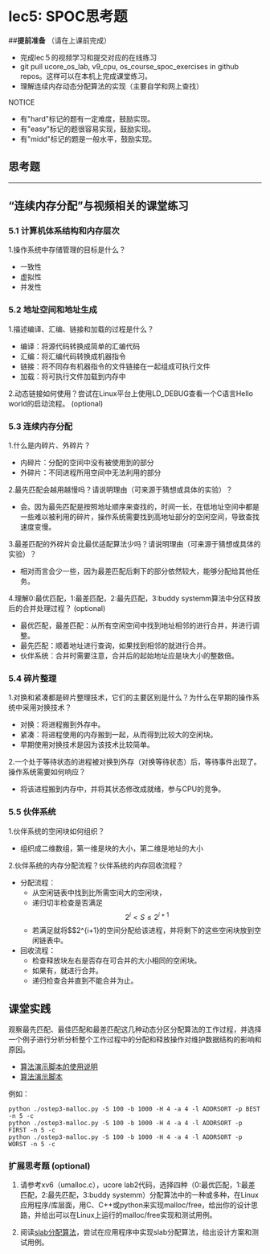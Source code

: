 # lec5: SPOC思考题

##**提前准备**
（请在上课前完成）

- 完成lec５的视频学习和提交对应的在线练习
- git pull ucore_os_lab, v9_cpu, os_course_spoc_exercises in github repos。这样可以在本机上完成课堂练习。
- 理解连续内存动态分配算法的实现（主要自学和网上查找）

NOTICE
- 有"hard"标记的题有一定难度，鼓励实现。
- 有"easy"标记的题很容易实现，鼓励实现。
- 有"midd"标记的题是一般水平，鼓励实现。


## 思考题
---

## “连续内存分配”与视频相关的课堂练习

### 5.1 计算机体系结构和内存层次

1.操作系统中存储管理的目标是什么？

* 一致性
* 虚拟性
* 并发性


### 5.2 地址空间和地址生成
1.描述编译、汇编、链接和加载的过程是什么？

* 编译：将源代码转换成简单的汇编代码
* 汇编：将汇编代码转换成机器指令
* 链接：将不同存有机器指令的文件链接在一起组成可执行文件
* 加载：将可执行文件加载到内存中

2.动态链接如何使用？尝试在Linux平台上使用LD_DEBUG查看一个C语言Hello world的启动流程。  (optional)



### 5.3 连续内存分配
1.什么是内碎片、外碎片？

* 内碎片：分配的空间中没有被使用到的部分
* 外碎片：不同进程所用空间中无法利用的部分

2.最先匹配会越用越慢吗？请说明理由（可来源于猜想或具体的实验）？

* 会。因为最先匹配是按照地址顺序来查找的，时间一长，在低地址空间中都是一些难以被利用的碎片，操作系统需要找到高地址部分的空闲空间，导致查找速度变慢。

3.最差匹配的外碎片会比最优适配算法少吗？请说明理由（可来源于猜想或具体的实验）？

* 相对而言会少一些，因为最差匹配后剩下的部分依然较大，能够分配给其他任务。

4.理解0:最优匹配，1:最差匹配，2:最先匹配，3:buddy systemm算法中分区释放后的合并处理过程？ (optional)

* 最优匹配，最差匹配：从所有空闲空间中找到地址相邻的进行合并，并进行调整。
* 最先匹配：顺着地址进行查询，如果找到相邻的就进行合并。
* 伙伴系统：合并时需要注意，合并后的起始地址应是块大小的整数倍。


### 5.4 碎片整理
1.对换和紧凑都是碎片整理技术，它们的主要区别是什么？为什么在早期的操作系统中采用对换技术？

* 对换：将进程搬到外存中。
* 紧凑：将进程使用的内存搬到一起，从而得到比较大的空闲块。
* 早期使用对换技术是因为该技术比较简单。

2.一个处于等待状态的进程被对换到外存（对换等待状态）后，等待事件出现了。操作系统需要如何响应？

* 将该进程搬到内存中，并将其状态修改成就绪，参与CPU的竞争。

### 5.5 伙伴系统
1.伙伴系统的空闲块如何组织？

* 组织成二维数组，第一维是块的大小，第二维是地址的大小

2.伙伴系统的内存分配流程？伙伴系统的内存回收流程？

* 分配流程：
  * 从空闲链表中找到比所需空间大的空闲块，
  * 递归切半检查是否满足$$2^i < S \le 2^{i + 1}$$
  * 若满足就将$$2^{i+1}的空间分配给该进程，并将剩下的这些空闲块放到空闲链表中。
* 回收流程：
  * 检查释放块左右是否存在可合并的大小相同的空闲块。
  * 如果有，就进行合并。
  * 递归检查合并直到不能合并为止。

## 课堂实践

观察最先匹配、最佳匹配和最差匹配这几种动态分区分配算法的工作过程，并选择一个例子进行分析分析整个工作过程中的分配和释放操作对维护数据结构的影响和原因。

  * [算法演示脚本的使用说明](https://github.com/chyyuu/os_tutorial_lab/blob/master/ostep/ostep3-malloc.md)
  * [算法演示脚本](https://github.com/chyyuu/os_tutorial_lab/blob/master/ostep/ostep3-malloc.py)

例如：
```
python ./ostep3-malloc.py -S 100 -b 1000 -H 4 -a 4 -l ADDRSORT -p BEST -n 5 -c
python ./ostep3-malloc.py -S 100 -b 1000 -H 4 -a 4 -l ADDRSORT -p FIRST -n 5 -c
python ./ostep3-malloc.py -S 100 -b 1000 -H 4 -a 4 -l ADDRSORT -p WORST -n 5 -c
```

### 扩展思考题 (optional)

1. 请参考xv6（umalloc.c），ucore lab2代码，选择四种（0:最优匹配，1:最差匹配，2:最先匹配，3:buddy systemm）分配算法中的一种或多种，在Linux应用程序/库层面，用C、C++或python来实现malloc/free，给出你的设计思路，并给出可以在Linux上运行的malloc/free实现和测试用例。


2. 阅读[slab分配算法](http://en.wikipedia.org/wiki/Slab_allocation)，尝试在应用程序中实现slab分配算法，给出设计方案和测试用例。
